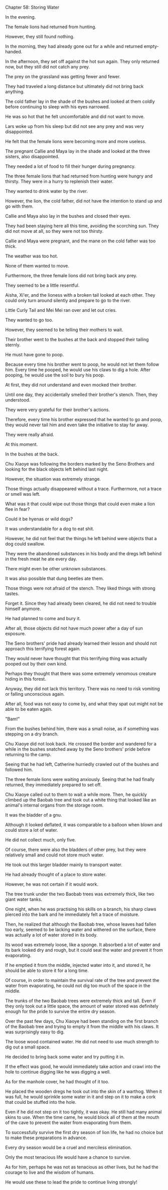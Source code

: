 Chapter 58: Storing Water

In the evening.

The female lions had returned from hunting.

However, they still found nothing.

In the morning, they had already gone out for a while and returned empty-handed.

In the afternoon, they set off against the hot sun again. They only returned now, but they still did not catch any prey.

The prey on the grassland was getting fewer and fewer.

They had traveled a long distance but ultimately did not bring back anything.

The cold father lay in the shade of the bushes and looked at them coldly before continuing to sleep with his eyes narrowed.

He was so hot that he felt uncomfortable and did not want to move.

Lars woke up from his sleep but did not see any prey and was very disappointed.

He felt that the female lions were becoming more and more useless.

The pregnant Callie and Maya lay in the shade and looked at the three sisters, also disappointed.

They needed a lot of food to fill their hunger during pregnancy.

The three female lions that had returned from hunting were hungry and thirsty. They were in a hurry to replenish their water.

They wanted to drink water by the river.

However, the lion, the cold father, did not have the intention to stand up and go with them.

Callie and Maya also lay in the bushes and closed their eyes.

They had been staying here all this time, avoiding the scorching sun. They did not move at all, so they were not too thirsty.

Callie and Maya were pregnant, and the mane on the cold father was too thick.

The weather was too hot.

None of them wanted to move.

Furthermore, the three female lions did not bring back any prey.

They seemed to be a little resentful.

Aisha, Xi'er, and the lioness with a broken tail looked at each other. They could only turn around silently and prepare to go to the river.

Little Curly Tail and Mei Mei ran over and let out cries.

They wanted to go too.

However, they seemed to be telling their mothers to wait.

Their brother went to the bushes at the back and stopped their tailing sternly.

He must have gone to poop.

Because every time his brother went to poop, he would not let them follow him. Every time he pooped, he would use his claws to dig a hole. After pooping, he would use the soil to bury his poop.

At first, they did not understand and even mocked their brother.

Until one day, they accidentally smelled their brother's stench. Then, they understood.

They were very grateful for their brother's actions.

Therefore, every time his brother expressed that he wanted to go and poop, they would never tail him and even take the initiative to stay far away.

They were really afraid.

At this moment.

In the bushes at the back.

Chu Xiaoye was following the borders marked by the Seno Brothers and looking for the black objects left behind last night.

However, the situation was extremely strange.

Those things actually disappeared without a trace. Furthermore, not a trace or smell was left.

What was it that could wipe out those things that could even make a lion flee in fear?

Could it be hyenas or wild dogs?

It was understandable for a dog to eat shit.

However, he did not feel that the things he left behind were objects that a dog could swallow.

They were the abandoned substances in his body and the dregs left behind in the fresh meat he ate every day.

There might even be other unknown substances.

It was also possible that dung beetles ate them.

Those things were not afraid of the stench. They liked things with strong tastes.

Forget it. Since they had already been cleared, he did not need to trouble himself anymore.

He had planned to come and bury it.

After all, those objects did not have much power after a day of sun exposure.

The Seno brothers' pride had already learned their lesson and should not approach this terrifying forest again.

They would never have thought that this terrifying thing was actually pooped out by their own kind.

Perhaps they thought that there was some extremely venomous creature hiding in this forest.

Anyway, they did not lack this territory. There was no need to risk vomiting or falling unconscious again.

After all, food was not easy to come by, and what they spat out might not be able to be eaten again.

"Bam\!"

From the bushes behind him, there was a small noise, as if something was stepping on a dry branch.

Chu Xiaoye did not look back. He crossed the border and wandered for a while in the bushes snatched away by the Seno brothers' pride before returning to the camp.

Seeing that he had left, Catherine hurriedly crawled out of the bushes and followed him.

The three female lions were waiting anxiously. Seeing that he had finally returned, they immediately prepared to set off.

Chu Xiaoye called out to them to wait a while more. Then, he quickly climbed up the Baobab tree and took out a white thing that looked like an animal's internal organs from the storage room.

It was the bladder of a gnu.

Although it looked deflated, it was comparable to a balloon when blown and could store a lot of water.

He did not collect much, only five.

Of course, there were also the bladders of other prey, but they were relatively small and could not store much water.

He took out this larger bladder mainly to transport water.

He had already thought of a place to store water.

However, he was not certain if it would work.

The tree trunk under the two Baobab trees was extremely thick, like two giant water tanks.

One night, when he was practising his skills on a branch, his sharp claws pierced into the bark and he immediately felt a trace of moisture.

Then, he realized that although the Baobab tree, whose leaves had fallen too early, seemed to be lacking water and withered on the surface, there was actually a lot of water stored in its body.

Its wood was extremely loose, like a sponge. It absorbed a lot of water and its bark looked dry and rough, but it could seal the water and prevent it from evaporating.

If he emptied it from the middle, injected water into it, and stored it, he should be able to store it for a long time.

Of course, in order to maintain the survival rate of the tree and prevent the water from evaporating, he could not dig too much of the space in the middle.

The trunks of the two Baobab trees were extremely thick and tall. Even if they only took out a little space, the amount of water stored was definitely enough for the pride to survive the entire dry season.

Over the past few days, Chu Xiaoye had been standing on the first branch of the Baobab tree and trying to empty it from the middle with his claws. It was surprisingly easy to dig.

The loose wood contained water. He did not need to use much strength to dig out a small space.

He decided to bring back some water and try putting it in.

If the effect was good, he would immediately take action and crawl into the hole to continue digging like he was digging a well.

As for the manhole cover, he had thought of it too.

He placed the wooden dregs he took out into the skin of a warthog. When it was full, he would sprinkle some water in it and step on it to make a cork that could be stuffed into the hole.

Even if he did not step on it too tightly, it was okay. He still had many animal skins to use. When the time came, he would block all of them at the mouth of the cave to prevent the water from evaporating from them.

To successfully survive the first dry season of lion life, he had no choice but to make these preparations in advance.

Every dry season would be a cruel and merciless elimination.

Only the most tenacious life would have a chance to survive.

As for him, perhaps he was not as tenacious as other lives, but he had the courage to live and the wisdom of humans.

He would use these to lead the pride to continue living strongly\!